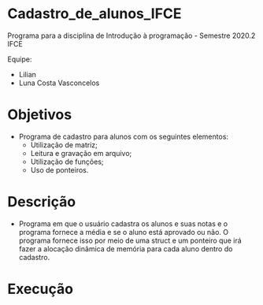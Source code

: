 # Cadastro_de_alunos_IFCE
Programa para a disciplina de Introdução à programação - Semestre 2020.2 IFCE

Equipe:
- Lilian
- Luna Costa Vasconcelos
# Objetivos
- Programa de cadastro para alunos com os seguintes elementos: 
  - Utilização de matriz;
  - Leitura e gravação em arquivo;
  - Utilização de funções;
  - Uso de ponteiros.
# Descrição
- Programa em que o usuário cadastra os alunos e suas notas e o programa fornece a média e se o aluno está aprovado ou não. O programa fornece isso por meio de uma struct e um ponteiro que irá fazer a alocação dinâmica de memória para cada aluno dentro do cadastro.
# Execução
